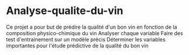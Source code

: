 # Analyse-qualite-du-vin

Ce projet a pour but de prédire la qualité d'un bon vin en fonction de la composition physico-chimique du vin
Analyser chaque variable
Faire des test d'entrainement sur un modèle précis
Déterminer les variables importantes pour l'étude prédictive de la qualité du bon vin
